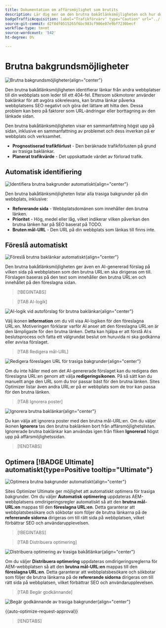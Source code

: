 ```yaml
---
title: Dokumentation om affärsmöjlighet som brutits
description: Lär dig mer om den brutna bakåtlänksmöjligheten och hur du kan använda den för att förbättra trafikförvärvet.
badgeTrafficAcquisition: label="Trafikförvärv" type="Caution" url="../../opportunity-types/traffic-acquisition.md" tooltip="Trafikförvärv"
source-git-commit: d2f8df0515265f6bc983cf906e07e9bf7230becf
workflow-type: tm+mt
source-wordcount: '542'
ht-degree: 0%

---
```



# Brutna bakgrundsmöjligheter

![Brutna bakgrundsmöjligheter](./assets/broken-backlinks/hero.png){align="center"}

Den brutna bakåtlänksmöjligheten identifierar länkar från andra webbplatser till din webbplats som leder till ett 404-fel. Eftersom sökmotorer använder baklänkar för att avgöra sökrelevans, kan brutna länkar påverka webbplatsens SEO negativt och göra det lättare att hitta den. Dessa problem kan bero på faktorer som URL-ändringar eller borttagning av den länkade sidan.

Den brutna bakåtlänksmöjligheten visar en sammanfattning högst upp på sidan, inklusive en sammanfattning av problemet och dess inverkan på er webbplats och verksamhet.

* **Prognostiserad trafikförlust** - Den beräknade trafikförlusten på grund av trasiga baklänkar.
* **Planerat trafikvärde** - Det uppskattade värdet av förlorad trafik.

## Automatisk identifiering

![Identifiera brutna bakgrunder automatiskt](./assets/broken-backlinks/auto-identify.png){align="center"}

Den brutna bakåtlänksmöjligheten listar alla trasiga bakgrunder på din webbplats, inklusive:

* **Refererande sida** - Webbplatsdomänen som innehåller den brutna länken.
* **Prioritet** - Hög, medel eller låg, vilket indikerar vilken påverkan den brutna länken har på SEO baserat på TODO.
* **Bruten mål-URL** - Den URL på din webbplats som länkas till finns inte.

## Föreslå automatiskt

![Föreslå brutna baklänkar automatiskt](./assets/broken-backlinks/auto-suggest.png){align="center"}

Den brutna bakåtlänksmöjligheten ger även en AI-genererad förslag på vilken sida på webbplatsen som den brutna URL:en ska dirigeras om till. Förslagen baseras på den text som innehåller den brutna URL:en och innehållet på den föreslagna sidan.


>[!BEGINTABS]

>[!TAB AI-logik]

![AI-logik vid autoförslag för brutna baklänkar](./assets/broken-backlinks/auto-suggest-ai-rationale.png){align="center"}

Välj ikonen **information** om du vill visa AI-logiken för den föreslagna URL:en. Motiveringen förklarar varför AI anser att den föreslagna URL:en är den lämpligaste för den brutna länken. Detta kan hjälpa er att förstå AI:s beslutsprocess och fatta ett välgrundat beslut om huruvida ni ska godkänna eller avvisa förslaget.

>[!TAB Redigera mål-URL]

![Redigera föreslagen URL för trasiga bakgrunder](./assets/broken-backlinks/edit-target-url.png){align="center"}

Om du inte håller med om det AI-genererade förslaget kan du redigera den föreslagna URL:en genom att välja **redigeringsikonen**. På så sätt kan du manuellt ange den URL som du tror passar bäst för den brutna länken. Sites Optimizer listar även andra URL:er på er webbplats som de tror kan passa för den brutna länken.

>[!TAB Ignorera poster]

![Ignorera brutna baklänkar](./assets/broken-backlinks/ignore.png){align="center"}

Du kan välja att ignorera poster med den brutna mål-URL:en. Om du väljer ikonen **Ignorera** tas den brutna baklänken bort från affärsmöjlighetslistan. Ignorerade brutna baklänkar kan användas igen från fliken **Ignorerad** högst upp på affärsmöjlighetssidan.

>[!ENDTABS]


## Optimera [!BADGE Ultimate] automatiskt{type=Positive tooltip="Ultimate"}


![Optimera brutna bakgrunder automatiskt](./assets/broken-backlinks/auto-optimize.png){align="center"}

Sites Optimizer Ultimate ger möjlighet att automatiskt optimera för trasiga bakgrunder. Om du väljer **Automatisk optimering** uppdateras AEM-webbplatsens omdirigeringsregler automatiskt så att den **brutna mål-URL:en** mappas till den **föreslagna URL:en**. Detta garanterar att webbplatsbesökare och sökbotar som följer de brutna länkarna på de **refererande sidorna** dirigeras om till rätt sida på webbplatsen, vilket förbättrar SEO och användarupplevelsen.

>[!BEGINTABS]

>[!TAB Distribuera optimering]

![Distribuera optimering av trasiga bakåtlänkar](./assets/broken-backlinks/deploy-optimization.png){align="center"}

Om du väljer **Distribuera optimering** uppdateras omdirigeringsreglerna för AEM-webbplatsen så att den **brutna mål-URL:en** mappas till den **föreslagna URL:en**. Detta garanterar att webbplatsbesökare och sökbotar som följer de brutna länkarna på de **refererande sidorna** dirigeras om till rätt sida på webbplatsen, vilket förbättrar SEO och användarupplevelsen.

>[!TAB Begär godkännande]

![Begär godkännande av trasiga bakgrunder](./assets/broken-backlinks/request-approval.png){align="center"}

{{auto-optimize-request-approval}}

>[!ENDTABS]
